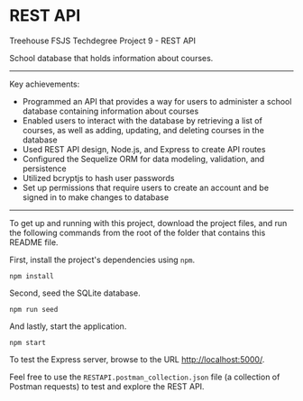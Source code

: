 # REST API
 Treehouse FSJS Techdegree Project 9 - REST API

School database that holds information about courses.

---

Key achievements:
- Programmed an API that provides a way for users to administer a school database containing information about courses
- Enabled users to interact with the database by retrieving a list of courses, as well as adding, updating, and deleting courses in the database
- Used REST API design, Node.js, and Express to create API routes
- Configured the Sequelize ORM for data modeling, validation, and persistence
- Utilized bcryptjs to hash user passwords
- Set up permissions that require users to create an account and be signed in to make changes to database

---

To get up and running with this project, download the project files, and run the following commands from the root of the folder that contains this README file.

First, install the project's dependencies using `npm`.

```
npm install
```

Second, seed the SQLite database.

``` 
npm run seed
```

And lastly, start the application.

```
npm start
```

To test the Express server, browse to the URL [http://localhost:5000/](http://localhost:5000/).

Feel free to use the `RESTAPI.postman_collection.json` file (a collection of Postman requests) to test and explore the REST API.